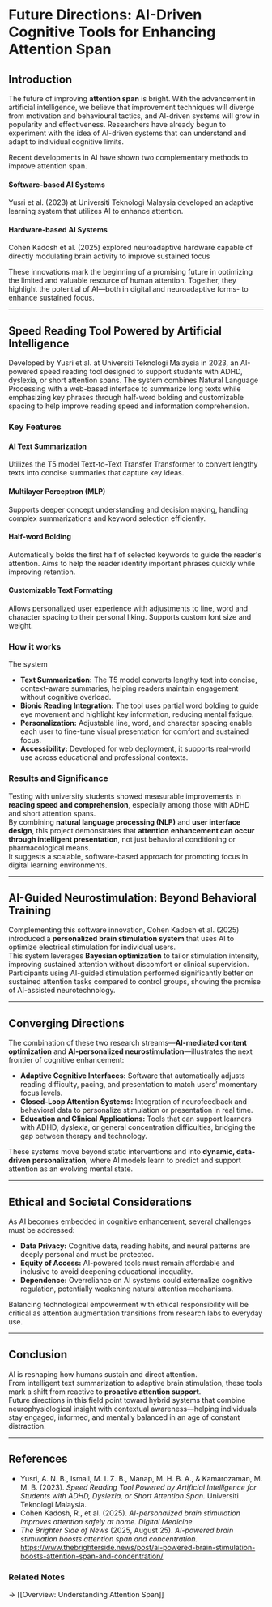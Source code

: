 # Future Directions: AI-Driven Cognitive Tools for Enhancing Attention Span

## Introduction
The future of improving **attention span** is bright. With the advancement in artificial intelligence, we believe that improvement techniques will diverge from motivation and behavioural tactics, and AI-driven systems will grow in popularity and effectiveness. Researchers have already begun to experiment with the idea of AI-driven systems that can understand and adapt to individual cognitive limits.

Recent developments in AI have shown two complementary methods to improve attention span.

#### Software-based AI Systems
Yusri et al. (2023) at Universiti Teknologi Malaysia developed an adaptive learning system that utilizes AI to enhance attention.

#### Hardware-based AI Systems
Cohen Kadosh et al. (2025) explored neuroadaptive hardware capable of directly modulating brain activity to improve sustained focus

These innovations mark the beginning of a promising future in optimizing the limited and valuable resource of human attention. Together, they highlight the potential of AI—both in digital and neuroadaptive forms- to enhance sustained focus.

---


## Speed Reading Tool Powered by Artificial Intelligence 
Developed by Yusri et al. at Universiti Teknologi Malaysia in 2023, an AI-powered speed reading tool designed to support students with ADHD, dyslexia, or short attention spans. The system combines Natural Language Processing with a web-based interface to summarize long texts while emphasizing key phrases through half-word bolding and customizable spacing to help improve reading speed and information comprehension.

### Key Features
#### AI Text Summarization
Utilizes the T5 model Text-to-Text Transfer Transformer to convert lengthy texts into concise summaries that capture key ideas.

#### Multilayer Perceptron (MLP)
Supports deeper concept understanding and decision making, handling complex summarizations and keyword selection efficiently.

#### Half-word Bolding
Automatically bolds the first half of selected keywords to guide the reader's attention. Aims to help the reader identify important phrases quickly while improving retention.

#### Customizable Text Formatting
Allows personalized user experience with adjustments to line, word and character spacing to their personal liking. Supports custom font size and weight.



### How it works
The system

- **Text Summarization:** The T5 model converts lengthy text into concise, context-aware summaries, helping readers maintain engagement without cognitive overload.  
- **Bionic Reading Integration:** The tool uses partial word bolding to guide eye movement and highlight key information, reducing mental fatigue.  
- **Personalization:** Adjustable line, word, and character spacing enable each user to fine-tune visual presentation for comfort and sustained focus.  
- **Accessibility:** Developed for web deployment, it supports real-world use across educational and professional contexts.

### Results and Significance
Testing with university students showed measurable improvements in **reading speed and comprehension**, especially among those with ADHD and short attention spans.  
By combining **natural language processing (NLP)** and **user interface design**, this project demonstrates that **attention enhancement can occur through intelligent presentation**, not just behavioral conditioning or pharmacological means.  
It suggests a scalable, software-based approach for promoting focus in digital learning environments.

---

## AI-Guided Neurostimulation: Beyond Behavioral Training
Complementing this software innovation, Cohen Kadosh et al. (2025) introduced a **personalized brain stimulation system** that uses AI to optimize electrical stimulation for individual users.  
This system leverages **Bayesian optimization** to tailor stimulation intensity, improving sustained attention without discomfort or clinical supervision.  
Participants using AI-guided stimulation performed significantly better on sustained attention tasks compared to control groups, showing the promise of AI-assisted neurotechnology.

---

## Converging Directions
The combination of these two research streams—**AI-mediated content optimization** and **AI-personalized neurostimulation**—illustrates the next frontier of cognitive enhancement:
- **Adaptive Cognitive Interfaces:** Software that automatically adjusts reading difficulty, pacing, and presentation to match users’ momentary focus levels.  
- **Closed-Loop Attention Systems:** Integration of neurofeedback and behavioral data to personalize stimulation or presentation in real time.  
- **Education and Clinical Applications:** Tools that can support learners with ADHD, dyslexia, or general concentration difficulties, bridging the gap between therapy and technology.

These systems move beyond static interventions and into **dynamic, data-driven personalization**, where AI models learn to predict and support attention as an evolving mental state.

---

## Ethical and Societal Considerations
As AI becomes embedded in cognitive enhancement, several challenges must be addressed:
- **Data Privacy:** Cognitive data, reading habits, and neural patterns are deeply personal and must be protected.  
- **Equity of Access:** AI-powered tools must remain affordable and inclusive to avoid deepening educational inequality.  
- **Dependence:** Overreliance on AI systems could externalize cognitive regulation, potentially weakening natural attention mechanisms.  

Balancing technological empowerment with ethical responsibility will be critical as attention augmentation transitions from research labs to everyday use.

---

## Conclusion
AI is reshaping how humans sustain and direct attention.  
From intelligent text summarization to adaptive brain stimulation, these tools mark a shift from reactive to **proactive attention support**.  
Future directions in this field point toward hybrid systems that combine neurophysiological insight with contextual awareness—helping individuals stay engaged, informed, and mentally balanced in an age of constant distraction.

---

## References
- Yusri, A. N. B., Ismail, M. I. Z. B., Manap, M. H. B. A., & Kamarozaman, M. M. B. (2023). *Speed Reading Tool Powered by Artificial Intelligence for Students with ADHD, Dyslexia, or Short Attention Span.* Universiti Teknologi Malaysia.  
- Cohen Kadosh, R., et al. (2025). *AI-personalized brain stimulation improves attention safely at home.* *Digital Medicine.*  
- *The Brighter Side of News* (2025, August 25). *AI-powered brain stimulation boosts attention span and concentration.*  
  https://www.thebrighterside.news/post/ai-powered-brain-stimulation-boosts-attention-span-and-concentration/

### Related Notes
→ [[Overview: Understanding Attention Span]]  
